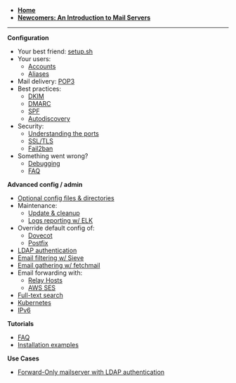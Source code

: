 - [**Home**](./)
- [**Newcomers: An Introduction to Mail Servers**](./A-mail-server's-101)

---

**Configuration**
- Your best friend: [setup.sh](./setup.sh)
- Your users: 
  - [Accounts](./Configure-Accounts)
  - [Aliases](./Configure-aliases)
- Mail delivery: [POP3](./Configure-POP3)
- Best practices: 
  - [DKIM](./Configure-DKIM)
  - [DMARC](./Configure-DMARC)
  - [SPF](./Configure-SPF)
  - [Autodiscovery](./Configure-autodiscover)
- Security: 
  - [Understanding the ports](./Understanding-the-ports)
  - [SSL/TLS](./Configure-SSL)
  - [Fail2ban](./Configure-Fail2ban)
- Something went wrong? 
  - [Debugging](./Debugging)
  - [FAQ](./FAQ-and-Tips)

**Advanced config / admin**
- [Optional config files & directories](./List-of-optional-config-files-&-directories)
- Maintenance: 
  - [Update & cleanup](./Update-and-cleanup)
  - [Logs reporting w/ ELK](https://github.com/tomav/docker-mailserver/wiki/Configure-ELK)
- Override default config of: 
  - [Dovecot](./Override-Default-Dovecot-Configuration)
  - [Postfix](./Override-Default-Postfix-Configuration)
- [LDAP authentication](./Configure-LDAP)
- [Email filtering w/ Sieve](https://github.com/tomav/docker-mailserver/wiki/Configure-Sieve-filters)
- [Email gathering w/ fetchmail](./Retrieve-emails-from-a-remote-mail-server-(using-builtin-fetchmail))
- Email forwarding with: 
  - [Relay Hosts](./Configure-Relay-Hosts)
  - [AWS SES](./Configure-AWS-SES)
- [Full-text search](./Full-text-search)
- [Kubernetes](./Using-in-Kubernetes)
- [IPv6](./IPv6)

**Tutorials**
- [FAQ](./FAQ-and-Tips)
- [Installation examples](./Installation-examples)

**Use Cases**
- [Forward-Only mailserver with LDAP authentication](./Forward-Only-mailserver-with-LDAP-authentication)

